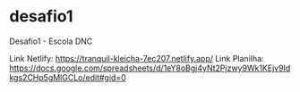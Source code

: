 # desafio1
Desafio1 - Escola DNC 


Link Netlify: https://tranquil-kleicha-7ec207.netlify.app/
Link Planilha: https://docs.google.com/spreadsheets/d/1eY8oBgj4yNt2Pjzwy9Wk1KEjv9Idkgs2CHp5gMlGCLo/edit#gid=0
